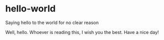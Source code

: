 # hello-world
Saying hello to the world for no clear reason

Well, hello.
Whoever is reading this, I wish you the best.
Have a nice day!
